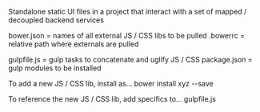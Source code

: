 Standalone static UI files in a project that interact with a set of mapped / decoupled backend services

bower.json = names of all external JS / CSS libs to be pulled
.bowerrc = relative path where externals are pulled

gulpfile.js = gulp tasks to concatenate and uglify JS / CSS
package.json = gulp modules to be installed

To add a new JS / CSS lib, install as...
bower install xyz --save

To reference the new JS / CSS lib, add specifics to...
gulpfile.js
